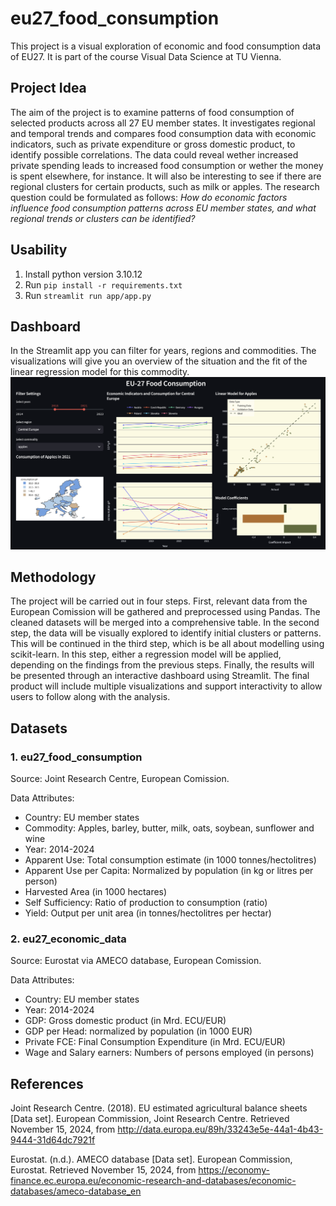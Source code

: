 # eu27_food_consumption
This project is a visual exploration of economic and food consumption data of EU27. It is part of the course Visual Data Science at TU Vienna.

## Project Idea
The aim of the project is to examine patterns of food consumption of selected products across all 27 EU member states. It investigates regional and temporal trends and compares food consumption data with economic indicators, such as private expenditure or gross domestic product, to identify possible correlations. The data could reveal wether increased private spending leads to increased food consumption or wether the money is spent elsewhere, for instance. It will also be interesting to see if there are regional clusters for certain products, such as milk or apples. The research question could be formulated as follows: *How do economic factors influence food consumption patterns across EU member states, and what regional trends or clusters can be identified?*

## Usability
1. Install python version 3.10.12
2. Run `pip install -r requirements.txt`
3. Run `streamlit run app/app.py`

## Dashboard
In the Streamlit app you can filter for years, regions and commodities. The visualizations will give you an overview of the situation and the fit of the linear regression model for this commodity.
![Dashboard](assets/dashboard.png)


## Methodology
The project will be carried out in four steps. First, relevant data from the European Comission will be gathered and preprocessed using Pandas. The cleaned datasets will be merged into a comprehensive table. In the second step, the data will be visually explored to identify initial clusters or patterns. This will be continued in the third step, which is be all about modelling using scikit-learn. In this step, either a regression model will be applied, depending on the findings from the previous steps. Finally, the results will be presented through an interactive dashboard using Streamlit. The final product will include multiple visualizations and support interactivity to allow users to follow along with the analysis.

## Datasets

### 1. eu27_food_consumption
Source: Joint Research Centre, European Comission. 

Data Attributes:
- Country: EU member states
- Commodity: Apples, barley, butter, milk, oats, soybean, sunflower and wine
- Year: 2014-2024
- Apparent Use: Total consumption estimate (in 1000 tonnes/hectolitres)
- Apparent Use per Capita: Normalized by population (in kg or litres per person)
- Harvested Area (in 1000 hectares)
- Self Sufficiency: Ratio of production to consumption (ratio)
- Yield: Output per unit area (in tonnes/hectolitres per hectar)

### 2. eu27_economic_data
Source: Eurostat via AMECO database, European Comission.

Data Attributes:
- Country: EU member states
- Year: 2014-2024
- GDP: Gross domestic product (in Mrd. ECU/EUR)
- GDP per Head: normalized by population (in 1000 EUR)
- Private FCE: Final Consumption Expenditure (in Mrd. ECU/EUR)
- Wage and Salary earners: Numbers of persons employed (in persons)

## References

Joint Research Centre. (2018). EU estimated agricultural balance sheets [Data set]. European Commission, Joint Research Centre. Retrieved November 15, 2024, from http://data.europa.eu/89h/33243e5e-44a1-4b43-9444-31d64dc7921f

Eurostat. (n.d.). AMECO database [Data set]. European Commission, Eurostat. Retrieved November 15, 2024, from https://economy-finance.ec.europa.eu/economic-research-and-databases/economic-databases/ameco-database_en